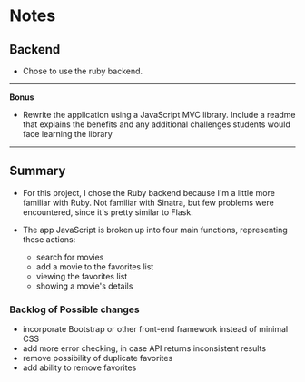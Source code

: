 # Notes

## Backend

- Chose to use the ruby backend.

---

**Bonus**

- Rewrite the application using a JavaScript MVC library. Include a readme that explains the benefits and any additional challenges students would face learning the library

---

## Summary

- For this project, I chose the Ruby backend because I'm a little more familiar with Ruby. Not familiar with Sinatra, but few problems were encountered, since it's pretty similar to Flask.

- The app JavaScript is broken up into four main functions, representing these actions:
    * search for movies
    * add a movie to the favorites list
    * viewing the favorites list
    * showing a movie's details

### Backlog of Possible changes

- incorporate Bootstrap or other front-end framework instead of minimal CSS
- add more error checking, in case API returns inconsistent results
- remove possibility of duplicate favorites
- add ability to remove favorites